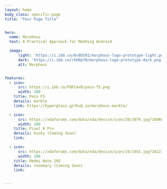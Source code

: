 ```yaml
---
layout: home
body_class: specific-page
title: "Your Page Title"


hero:
  name: Morphous
  text: A Practical Approach for Modding Android

  image:
      light: 'https://i.ibb.co/6v8DS91/morphous-logo-prototype-light.png'
      dark: 'https://i.ibb.co/rkHDpYN/morphous-logo-prototype-dark.png'
      alt: Morphous


features:
  - icon:
      src: https://i.ibb.co/F0FCmxR/poco-f5.png
      width: 180
    title: Poco F5
    details: marble
    link: https://hyperglass.github.io/morphous-marble/

  - icon:
      src: https://xdaforums.com/data/xda/device/icon/20/2079.jpg?1696672907
      width: 180
    title: Pixel 8 Pro
    details: husky (Coming Soon)
    link:

  - icon:
      src: https://xdaforums.com/data/xda/device/icon/16/1651.jpg?1622124707
      width: 180
    title: Redmi Note 10S
    details: rosemary (Coming Soon)
    link:


---
```


<style>
.specific-page div.item h2.title {
  font-size: 20px;
}

@media (min-width: 600px) {
  .specific-page div.item {
    width: calc(33.33% - 20px);
    flex-direction: row; /* Change to two columns */
    flex-wrap: wrap;
    align-items: center;
    justify-content: center;
  }
}
</style>



